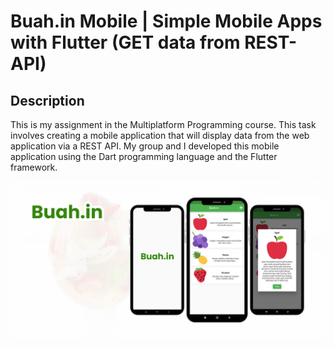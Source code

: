 # Buah.in Mobile | Simple Mobile Apps with Flutter (GET data from REST-API)

## Description
This is my assignment in the Multiplatform Programming course. This task involves creating a mobile application that will display data from the web application via a REST API. My group and I developed this mobile application using the Dart programming language and the Flutter framework.

![Buah.in Thumbnail](github/Thumbnail%20Buah.in%20(Mobile).png)
